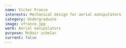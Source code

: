 ```yaml
---
name: Victor Franco
interests: Mechanical design for aerial manipulators 
category: Undergraduate
image: vfranco.jpg
work: Aerial manipulators
purpose: McNair scholar
current: false
---
```

